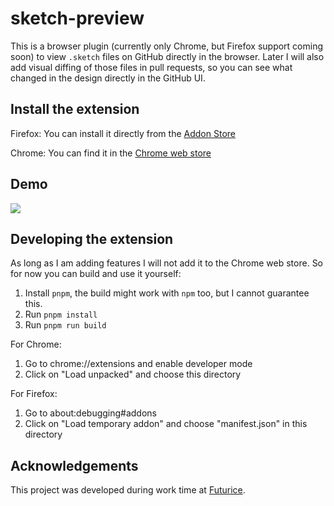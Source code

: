 # sketch-preview

This is a browser plugin (currently only Chrome, but Firefox support coming soon) to view `.sketch` files on GitHub directly in the browser. Later I will also add visual diffing of those files in pull requests, so you can see what changed in the design directly in the GitHub UI.

## Install the extension

Firefox: You can install it directly from the [Addon Store](https://addons.mozilla.org/en-US/firefox/addon/sketch-preview/)

Chrome: You can find it in the [Chrome web store](https://chrome.google.com/webstore/detail/sketch-preview/dnggldceandgpmohpplipbhnhdhaiehp)

## Demo

![](./demo.gif)

## Developing the extension

As long as I am adding features I will not add it to the Chrome web store. So for now you can build and use it yourself:

1. Install `pnpm`, the build might work with `npm` too, but I cannot guarantee this.
2. Run `pnpm install`
3. Run `pnpm run build`

For Chrome:
1. Go to chrome://extensions and enable developer mode
2. Click on "Load unpacked" and choose this directory

For Firefox:
1. Go to about:debugging#addons
2. Click on "Load temporary addon" and choose "manifest.json" in this directory

## Acknowledgements

This project was developed during work time at [Futurice](https://futurice.com).
